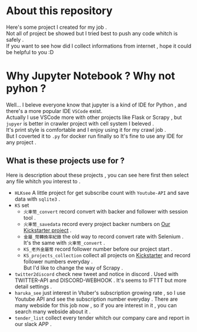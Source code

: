 # About this repository
Here's some project I created for my job .  
Not all of project be showed but I tried best to push any code whitch is safely .  
If you want to see how did I collect informations from internet , hope it could be helpful to you :D


# Why Jupyter Notebook ? Why not pyhon ?
Well... I beleve everyone know that jupyter is a kind of IDE for Python , and there's a more popular IDE `VSCode` exist.  
Actually I use VSCode more with other projects like Flask or Scrapy , but `jupyer` is better in crawler project with cell system I beleved .  
It's print style is comfortable and I enjoy using it for my crawl job .  
But I coverted it to `.py` for docker run finally so It's fine to use any IDE for any project .


## What is these projects use for ?
Here is description about these projects , you can see here first then select any file whitch you interest to .  
* `HLKsee` A little project for get subscribe count with `Youtube-API` and save data with `sqlite3` .
* `KS` set
    * `火車幣_convert` record convert with backer and follower with session tool .
    * `火車幣_savedata` record every project backer numbers on [Our Kickstarter project](https://www.kickstarter.com/projects/moaideas/steel-n-steam-hexagonal-metal-coins-for-train-games) .
    * `金屬_幣轉換率紀錄` the old way to record convert rate with Selenium .
    It's the same with `火車幣_convert` .
    * `KS_老外金屬幣` record follower number before our project start .
    * `KS_projects_collection` collect all projects on [Kickstarter](https://www.kickstarter.com/) and record follower numbers everyday .  
    But I'd like to change the way of Scrapy .  
* `twitter2discord` check new tweet and notice in discord . Used with TWITTER-API and DISCORD-WEBHOOK . It's seems to IFTTT but more detail settings .
* `haruka_see` just interest in Vtuber's subscription growing rate , so I use Youtube API and see the subscription number everyday .
There are many webside for this job now , so if you are interest in it , you can search many webside about it .  
* `tender_list` collect every tender whitch our company care and report in our slack APP .